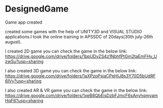 # DesignedGame
Game app created


created some games with the help of UNITY3D and VISUAL STUDIO applications.I took the online training in APSSDC of 20days(30th july-26th august).

I created 2D game you can check the game in the below link:
https://drive.google.com/drive/folders/1bpUDvZS4z1NbhfPtGm2taEmFHy_UzwSu?usp=sharing

I also created 3D game you can check the game in the below link:
https://drive.google.com/drive/folders/1aXPzpPsjaCPeHIJ8s3Y70D5bUdRF6IVy?usp=sharing

I also created AR & VR game you can check the game in the below link:
https://drive.google.com/drive/folders/1xeB8QbEisDzbFJmcF6sAnyhqmyamHqF6?usp=sharing

